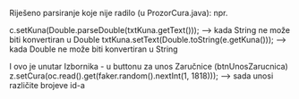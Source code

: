 Riješeno parsiranje koje nije radilo (u ProzorCura.java):
npr. 

c.setKuna(Double.parseDouble(txtKuna.getText())); --> kada String ne može biti konvertiran u Double
txtKuna.setText(Double.toString(e.getKuna())); --> kada Double ne može biti konvertiran u String

I ovo je unutar Izbornika - u buttonu za unos Zaručnice (btnUnosZarucnica)
z.setCura(oc.read().get(faker.random().nextInt(1, 1818))); --> sada unosi različite brojeve id-a
